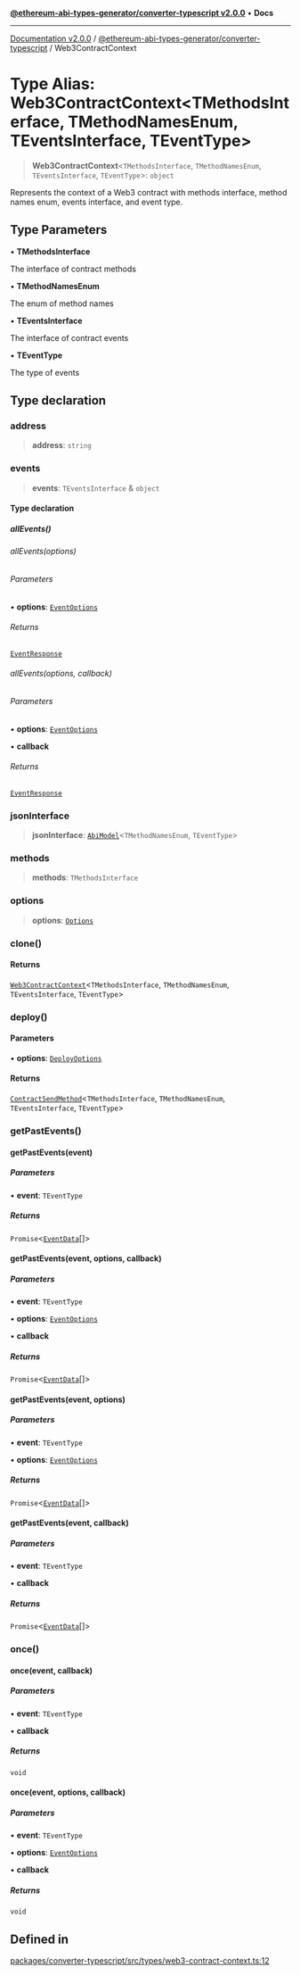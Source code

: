 [**@ethereum-abi-types-generator/converter-typescript v2.0.0**](../README.md) • **Docs**

***

[Documentation v2.0.0](../../../packages.md) / [@ethereum-abi-types-generator/converter-typescript](../README.md) / Web3ContractContext

# Type Alias: Web3ContractContext\<TMethodsInterface, TMethodNamesEnum, TEventsInterface, TEventType\>

> **Web3ContractContext**\<`TMethodsInterface`, `TMethodNamesEnum`, `TEventsInterface`, `TEventType`\>: `object`

Represents the context of a Web3 contract with methods interface, method names enum, events interface, and event type.

## Type Parameters

• **TMethodsInterface**

The interface of contract methods

• **TMethodNamesEnum**

The enum of method names

• **TEventsInterface**

The interface of contract events

• **TEventType**

The type of events

## Type declaration

### address

> **address**: `string`

### events

> **events**: `TEventsInterface` & `object`

#### Type declaration

##### allEvents()

###### allEvents(options)

###### Parameters

• **options**: [`EventOptions`](../interfaces/EventOptions.md)

###### Returns

[`EventResponse`](../interfaces/EventResponse.md)

###### allEvents(options, callback)

###### Parameters

• **options**: [`EventOptions`](../interfaces/EventOptions.md)

• **callback**

###### Returns

[`EventResponse`](../interfaces/EventResponse.md)

### jsonInterface

> **jsonInterface**: [`AbiModel`](../interfaces/AbiModel.md)\<`TMethodNamesEnum`, `TEventType`\>

### methods

> **methods**: `TMethodsInterface`

### options

> **options**: [`Options`](../interfaces/Options.md)

### clone()

#### Returns

[`Web3ContractContext`](Web3ContractContext.md)\<`TMethodsInterface`, `TMethodNamesEnum`, `TEventsInterface`, `TEventType`\>

### deploy()

#### Parameters

• **options**: [`DeployOptions`](../interfaces/DeployOptions.md)

#### Returns

[`ContractSendMethod`](../interfaces/ContractSendMethod.md)\<`TMethodsInterface`, `TMethodNamesEnum`, `TEventsInterface`, `TEventType`\>

### getPastEvents()

#### getPastEvents(event)

##### Parameters

• **event**: `TEventType`

##### Returns

`Promise`\<[`EventData`](../interfaces/EventData.md)[]\>

#### getPastEvents(event, options, callback)

##### Parameters

• **event**: `TEventType`

• **options**: [`EventOptions`](../interfaces/EventOptions.md)

• **callback**

##### Returns

`Promise`\<[`EventData`](../interfaces/EventData.md)[]\>

#### getPastEvents(event, options)

##### Parameters

• **event**: `TEventType`

• **options**: [`EventOptions`](../interfaces/EventOptions.md)

##### Returns

`Promise`\<[`EventData`](../interfaces/EventData.md)[]\>

#### getPastEvents(event, callback)

##### Parameters

• **event**: `TEventType`

• **callback**

##### Returns

`Promise`\<[`EventData`](../interfaces/EventData.md)[]\>

### once()

#### once(event, callback)

##### Parameters

• **event**: `TEventType`

• **callback**

##### Returns

`void`

#### once(event, options, callback)

##### Parameters

• **event**: `TEventType`

• **options**: [`EventOptions`](../interfaces/EventOptions.md)

• **callback**

##### Returns

`void`

## Defined in

[packages/converter-typescript/src/types/web3-contract-context.ts:12](https://github.com/niZmosis/ethereum-abi-types-generator/blob/8be0c174f1ad191b06c4413881733fc6912573c5/packages/converter-typescript/src/types/web3-contract-context.ts#L12)
